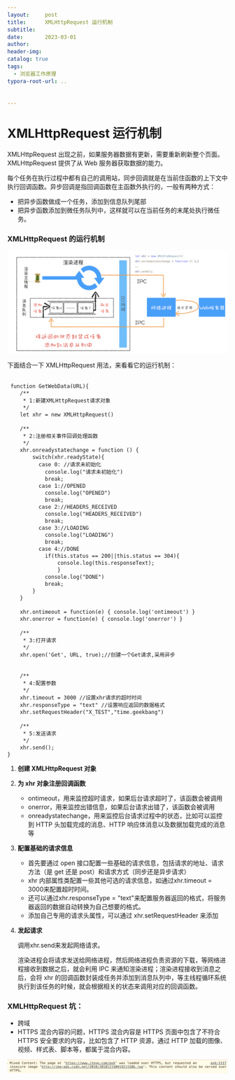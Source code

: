 ```yaml
---
layout:     post
title:      XMLHttpRequest 运行机制
subtitle:  
date:       2023-03-01
author:     
header-img: 
catalog: true
tags:
  - 浏览器工作原理
typora-root-url: ..


---
```




# XMLHttpRequest 运行机制

XMLHttpRequest 出现之前，如果服务器数据有更新，需要重新刷新整个页面。XMLHttpRequest 提供了从 Web 服务器获取数据的能力。

每个任务在执行过程中都有自己的调用站，同步回调就是在当前住函数的上下文中执行回调函数。异步回调是指回调函数在主函数外执行的，一般有两种方式：

- 把异步函数做成一个任务，添加到信息队列尾部
- 把异步函数添加到微任务队列中，这样就可以在当前任务的末尾处执行微任务。



### XMLHttpRequest 的运行机制

<img src="/../img/postImage/image-20230302000029697.png" alt="image-20230302000029697" style="zoom: 50%;" />

下面结合一下 XMLHttpRequest 用法，来看看它的运行机制：

```

 function GetWebData(URL){
    /**
     * 1:新建XMLHttpRequest请求对象
     */
    let xhr = new XMLHttpRequest()

    /**
     * 2:注册相关事件回调处理函数 
     */
    xhr.onreadystatechange = function () {
        switch(xhr.readyState){
          case 0: //请求未初始化
            console.log("请求未初始化")
            break;
          case 1://OPENED
            console.log("OPENED")
            break;
          case 2://HEADERS_RECEIVED
            console.log("HEADERS_RECEIVED")
            break;
          case 3://LOADING  
            console.log("LOADING")
            break;
          case 4://DONE
            if(this.status == 200||this.status == 304){
                console.log(this.responseText);
                }
            console.log("DONE")
            break;
        }
    }

    xhr.ontimeout = function(e) { console.log('ontimeout') }
    xhr.onerror = function(e) { console.log('onerror') }

    /**
     * 3:打开请求
     */
    xhr.open('Get', URL, true);//创建一个Get请求,采用异步


    /**
     * 4:配置参数
     */
    xhr.timeout = 3000 //设置xhr请求的超时时间
    xhr.responseType = "text" //设置响应返回的数据格式
    xhr.setRequestHeader("X_TEST","time.geekbang")

    /**
     * 5:发送请求
     */
    xhr.send();
}
```

1. **创建 XMLHttpRequest 对象**

2. **为 xhr 对象注册回调函数**

    - ontimeout，用来监控超时请求，如果后台请求超时了，该函数会被调用
    - onerror，用来监控出错信息，如果后台请求出错了，该函数会被调用
    - onreadystatechange，用来监控后台请求过程中的状态，比如可以监控到 HTTP 头加载完成的消息、HTTP 响应体消息以及数据加载完成的消息等

3. **配置基础的请求信息**

    - 首先要通过 open 接口配置一些基础的请求信息，包括请求的地址、请求方法（是 get 还是 post）和请求方式（同步还是异步请求）
    - xhr 内部属性类配置一些其他可选的请求信息，如通过xhr.timeout = 3000来配置超时时间。
    - 还可以通过xhr.responseType = "text"来配置服务器返回的格式，将服务器返回的数据自动转换为自己想要的格式。
    - 添加自己专用的请求头属性，可以通过 xhr.setRequestHeader 来添加

4. **发起请求**

    调用xhr.send来发起网络请求。

    渲染进程会将请求发送给网络进程，然后网络进程负责资源的下载，等网络进程接收到数据之后，就会利用 IPC 来通知渲染进程；渲染进程接收到消息之后，会将 xhr 的回调函数封装成任务并添加到消息队列中，等主线程循环系统执行到该任务的时候，就会根据相关的状态来调用对应的回调函数。



### XMLHttpRequest 坑：

- 跨域
- HTTPS 混合内容的问题，HTTPS 混合内容是 HTTPS 页面中包含了不符合 HTTPS 安全要求的内容，比如包含了 HTTP 资源，通过 HTTP 加载的图像、视频、样式表、脚本等，都属于混合内容。

![image-20230302232157194](/../img/postImage/image-20230302232157194.png)